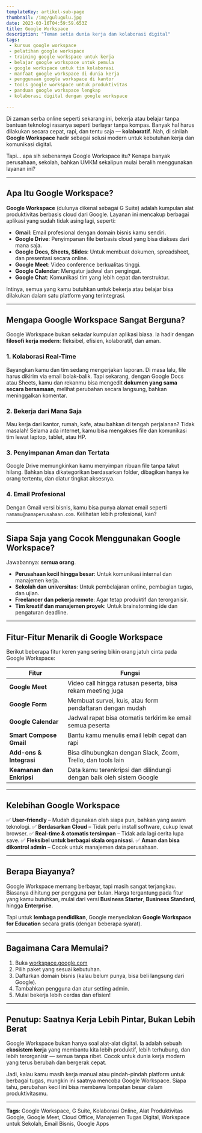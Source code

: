 ```yaml
---
templateKey: artikel-sub-page
thumbnail: /img/gulugulu.jpg
date: 2023-03-16T04:59:59.653Z
title: Google Workspace
description: "Teman setia dunia kerja dan kolaborasi digital"
tags:
 - kursus google workspace
 - pelatihan google workspace
 - training google workspace untuk kerja
 - belajar google workspace untuk pemula
 - google workspace untuk tim kolaborasi
 - manfaat google workspace di dunia kerja
 - penggunaan google workspace di kantor
 - tools google workspace untuk produktivitas
 - panduan google workspace lengkap
 - kolaborasi digital dengan google workspace

---
```


Di zaman serba online seperti sekarang ini, bekerja atau belajar tanpa bantuan teknologi rasanya seperti berlayar tanpa kompas. Banyak hal harus dilakukan secara cepat, rapi, dan tentu saja — **kolaboratif**. Nah, di sinilah **Google Workspace** hadir sebagai solusi modern untuk kebutuhan kerja dan komunikasi digital.

Tapi... apa sih sebenarnya Google Workspace itu? Kenapa banyak perusahaan, sekolah, bahkan UMKM sekalipun mulai beralih menggunakan layanan ini?

---

## Apa Itu Google Workspace?

**Google Workspace** (dulunya dikenal sebagai G Suite) adalah kumpulan alat produktivitas berbasis cloud dari Google. Layanan ini mencakup berbagai aplikasi yang sudah tidak asing lagi, seperti:

* **Gmail**: Email profesional dengan domain bisnis kamu sendiri.
* **Google Drive**: Penyimpanan file berbasis cloud yang bisa diakses dari mana saja.
* **Google Docs, Sheets, Slides**: Untuk membuat dokumen, spreadsheet, dan presentasi secara online.
* **Google Meet**: Video conference berkualitas tinggi.
* **Google Calendar**: Mengatur jadwal dan pengingat.
* **Google Chat**: Komunikasi tim yang lebih cepat dan terstruktur.

Intinya, semua yang kamu butuhkan untuk bekerja atau belajar bisa dilakukan dalam satu platform yang terintegrasi.

---

## Mengapa Google Workspace Sangat Berguna?

Google Workspace bukan sekadar kumpulan aplikasi biasa. Ia hadir dengan **filosofi kerja modern**: fleksibel, efisien, kolaboratif, dan aman.

### 1. **Kolaborasi Real-Time**

Bayangkan kamu dan tim sedang mengerjakan laporan. Di masa lalu, file harus dikirim via email bolak-balik. Tapi sekarang, dengan Google Docs atau Sheets, kamu dan rekanmu bisa mengedit **dokumen yang sama secara bersamaan**, melihat perubahan secara langsung, bahkan meninggalkan komentar.

### 2. **Bekerja dari Mana Saja**

Mau kerja dari kantor, rumah, kafe, atau bahkan di tengah perjalanan? Tidak masalah! Selama ada internet, kamu bisa mengakses file dan komunikasi tim lewat laptop, tablet, atau HP.

### 3. **Penyimpanan Aman dan Tertata**

Google Drive memungkinkan kamu menyimpan ribuan file tanpa takut hilang. Bahkan bisa dikategorikan berdasarkan folder, dibagikan hanya ke orang tertentu, dan diatur tingkat aksesnya.

### 4. **Email Profesional**

Dengan Gmail versi bisnis, kamu bisa punya alamat email seperti `namamu@namaperusahaan.com`. Kelihatan lebih profesional, kan?

---

## Siapa Saja yang Cocok Menggunakan Google Workspace?

Jawabannya: **semua orang**.

* **Perusahaan kecil hingga besar**: Untuk komunikasi internal dan manajemen kerja.
* **Sekolah dan universitas**: Untuk pembelajaran online, pembagian tugas, dan ujian.
* **Freelancer dan pekerja remote**: Agar tetap produktif dan terorganisir.
* **Tim kreatif dan manajemen proyek**: Untuk brainstorming ide dan pengaturan deadline.

---

## Fitur-Fitur Menarik di Google Workspace

Berikut beberapa fitur keren yang sering bikin orang jatuh cinta pada Google Workspace:

| Fitur                     | Fungsi                                                              |
| ------------------------- | ------------------------------------------------------------------- |
| **Google Meet**           | Video call hingga ratusan peserta, bisa rekam meeting juga          |
| **Google Form**           | Membuat survei, kuis, atau form pendaftaran dengan mudah            |
| **Google Calendar**       | Jadwal rapat bisa otomatis terkirim ke email semua peserta          |
| **Smart Compose Gmail**   | Bantu kamu menulis email lebih cepat dan rapi                       |
| **Add-ons & Integrasi**   | Bisa dihubungkan dengan Slack, Zoom, Trello, dan tools lain         |
| **Keamanan dan Enkripsi** | Data kamu terenkripsi dan dilindungi dengan baik oleh sistem Google |

---

## Kelebihan Google Workspace

✅ **User-friendly** – Mudah digunakan oleh siapa pun, bahkan yang awam teknologi.
✅ **Berdasarkan Cloud** – Tidak perlu install software, cukup lewat browser.
✅ **Real-time & otomatis tersimpan** – Tidak ada lagi cerita lupa save.
✅ **Fleksibel untuk berbagai skala organisasi**.
✅ **Aman dan bisa dikontrol admin** – Cocok untuk manajemen data perusahaan.

---

## Berapa Biayanya?

Google Workspace memang berbayar, tapi masih sangat terjangkau. Biasanya dihitung per pengguna per bulan. Harga tergantung pada fitur yang kamu butuhkan, mulai dari versi **Business Starter**, **Business Standard**, hingga **Enterprise**.

Tapi untuk **lembaga pendidikan**, Google menyediakan **Google Workspace for Education** secara gratis (dengan beberapa syarat).

---

## Bagaimana Cara Memulai?

1. Buka [workspace.google.com](https://workspace.google.com/)
2. Pilih paket yang sesuai kebutuhan.
3. Daftarkan domain bisnis (kalau belum punya, bisa beli langsung dari Google).
4. Tambahkan pengguna dan atur setting admin.
5. Mulai bekerja lebih cerdas dan efisien!

---

## Penutup: Saatnya Kerja Lebih Pintar, Bukan Lebih Berat

Google Workspace bukan hanya soal alat-alat digital. Ia adalah sebuah **ekosistem kerja** yang membantu kita lebih produktif, lebih terhubung, dan lebih terorganisir — semua tanpa ribet. Cocok untuk dunia kerja modern yang terus berubah dan bergerak cepat.

Jadi, kalau kamu masih kerja manual atau pindah-pindah platform untuk berbagai tugas, mungkin ini saatnya mencoba Google Workspace. Siapa tahu, perubahan kecil ini bisa membawa lompatan besar dalam produktivitasmu.

---

**Tags**: Google Workspace, G Suite, Kolaborasi Online, Alat Produktivitas Google, Google Meet, Cloud Office, Manajemen Tugas Digital, Workspace untuk Sekolah, Email Bisnis, Google Apps




